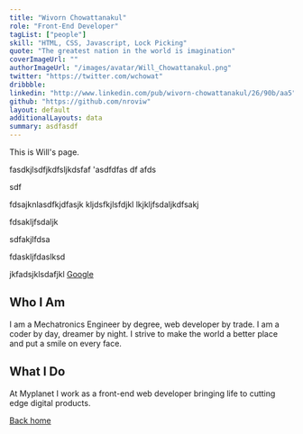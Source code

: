 ```yaml
---
title: "Wivorn Chowattanakul"
role: "Front-End Developer"
tagList: ["people"]
skill: "HTML, CSS, Javascript, Lock Picking"
quote: "The greatest nation in the world is imagination"
coverImageUrl: ""
authorImageUrl: "/images/avatar/Will_Chowattanakul.png"
twitter: "https://twitter.com/wchowat"
dribbble:
linkedin: "http://www.linkedin.com/pub/wivorn-chowattanakul/26/90b/aa5"
github: "https://github.com/nroviw"
layout: default
additionalLayouts: data
summary: asdfasdf
---
```


This is Will's page.

fasdkjlsdfjkdfsljkdsfaf
'asdfdfas
df
afds

sdf


fdsajknlasdfkjdfasjk
kljdsfkjlsfdjkl
lkjkljfsdaljkdfsakj

fdsakljfsdaljk

sdfakjlfdsa

fdaskljfdaslksd

jkfadsjklsdafjkl [Google](http://google.com)


## Who I Am

I am a Mechatronics Engineer by degree, web developer by trade. I am a coder by day, dreamer by night. I strive to make the world a better place and put a smile on every face. 

## What I Do

At Myplanet I work as a front-end web developer bringing life to cutting edge digital products.

[Back home](/)
